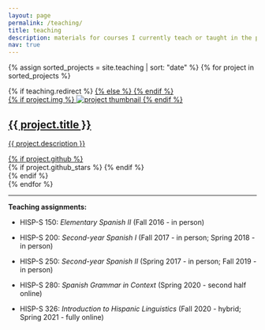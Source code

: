 ```yaml
---
layout: page
permalink: /teaching/
title: teaching
description: materials for courses I currently teach or taught in the past.
nav: true
---
```


<div class="projects grid">

  {% assign sorted_projects = site.teaching | sort: "date" %}
  {% for project in sorted_projects %}
  <div class="grid-item">
    {% if teaching.redirect %}
    <a href="{{ project.redirect }}" target="_blank">
    {% else %}
    <a href="{{ project.url | relative_url }}">
    {% endif %}
      <div class="card hoverable">
        {% if project.img %}
        <img src="{{ project.img | relative_url }}" alt="project thumbnail">
        {% endif %}
        <div class="card-body">
          <h2 class="card-title">{{ project.title }}</h2>
          <p class="card-text">{{ project.description }}</p>
          <div class="row ml-1 mr-1 p-0">
            {% if project.github %}
            <div class="github-icon">
              <div class="icon" data-toggle="tooltip" title="Code Repository">
                <a href="{{ project.github }}" target="_blank"><i class="fab fa-github gh-icon"></i></a>
              </div>
              {% if project.github_stars %}
              <span class="stars" data-toggle="tooltip" title="GitHub Stars">
                <i class="fas fa-star"></i>
                <span id="{{ project.github_stars }}-stars"></span>
              </span>
              {% endif %}
            </div>
            {% endif %}
          </div>
        </div>
      </div>
    </a>
  </div>
{% endfor %}

</div>

---

**Teaching assignments:**

- HISP-S 150: _Elementary Spanish II_ (Fall 2016 - in person)

- HISP-S 200: _Second-year Spanish I_ (Fall 2017 - in person; Spring 2018 - in person)

- HISP-S 250: _Second-year Spanish II_ (Spring 2017 - in person; Fall 2019 - in person)

- HISP-S 280: _Spanish Grammar in Context_ (Spring 2020 - second half online)

- HISP-S 326: _Introduction to Hispanic Linguistics_ (Fall 2020 - hybrid; Spring 2021 - fully online)
